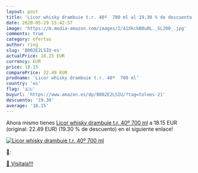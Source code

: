 ```yaml
---
layout: post
title: 'Licor whisky drambuie t.r. 40º  700 ml al 19.30 % de descuento'
date: 2020-05-29 15:42:57
image: 'https://m.media-amazon.com/images/I/41XkckB8u0L._SL200_.jpg'
comments: true
category: ofertas
author: ring
slug: 'B002E2LSIU-es'
actualPrice: 18.15 EUR
currency: EUR
price: 18.15
comparePrice: 22.49 EUR
prodname: 'Licor whisky drambuie t.r. 40º  700 ml'
country: 'es'
flag: '🇪🇸'
buyurl: 'https://www.amazon.es/dp/B002E2LSIU/?tag=tolees-21'
descuento: '19.30'
average: '18.15'
---
```


Ahora mismo tienes [Licor whisky drambuie t.r. 40º  700 ml](https://www.amazon.es/dp/B002E2LSIU/?tag=tolees-21) a 18.15 EUR (original: 22.49 EUR) (19.30 %  de descuento) en el siguiente enlace!

[![Licor whisky drambuie t.r. 40º  700 ml](https://m.media-amazon.com/images/I/41XkckB8u0L._SL200_.jpg)](https://www.amazon.es/dp/B002E2LSIU/?tag=tolees-21)

🔎:


[🛒 Visítala!!!](https://www.amazon.es/dp/B002E2LSIU/?tag=tolees-21)
